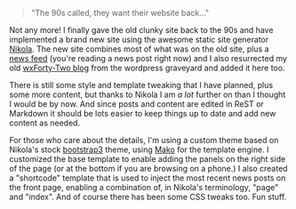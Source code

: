 <!--
.. title: New wxPython Website
.. slug: new-wxpython-website
.. date: 2017-07-18 23:14:08 UTC
.. author: Robin
.. tags: 
.. category: 
.. link: 
.. description: 
.. type: text
-->

> "The 90s called, they want their website back..."

Not any more!  I finally gave the old clunky site back to the 90s and have
implemented a brand new site using the awesome static site generator
[Nikola](https://getnikola.com/).  The new site combines most of what was
on the old site, plus a [news feed](/news/) (you're reading a news post right now)
and I also resurrected my old [wxForty-Two blog](/blog/) from the wordpress
graveyard and added it here too.  

<!-- TEASER_END -->

There is still some style and template tweaking that I have planned, plus
some more content, but thanks to Nikola I am *a lot* further on than I
thought I would be by now. And since posts and content are edited in ReST
or Markdown it should be lots easier to keep things up to date and add new
content as needed.

For those who care about the details, I'm using a custom theme based on
Nikola's stock [bootstrap3](http://getbootstrap.com/) theme, using
[Mako](http://www.makotemplates.org/) for the template engine. I customized
the base template to enable adding the panels on the right side of the page
(or at the bottom if you are browsing on a phone.) I also created a
"shortcode" template that is used to inject the most recent news posts on
the front page, enabling a combination of, in Nikola's terminology, "page"
and "index". And of course there has been some CSS tweaks too. Fun stuff.

